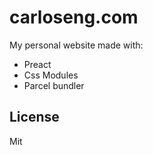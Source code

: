 # carloseng.com

My personal website made with:

* Preact
* Css Modules
* Parcel bundler

## License

Mit

